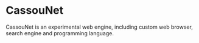 # CassouNet

CassouNet is an experimental web engine, including custom web browser, search engine and programming language.
